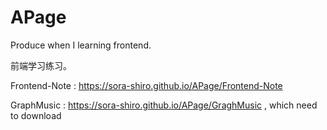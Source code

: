 # APage

Produce when I learning frontend.

前端学习练习。

Frontend-Note : https://sora-shiro.github.io/APage/Frontend-Note

GraphMusic : https://sora-shiro.github.io/APage/GraghMusic , which need to download

